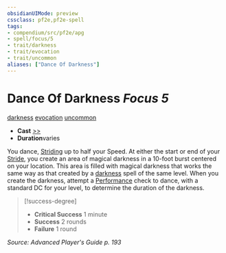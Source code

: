 ```yaml
---
obsidianUIMode: preview
cssclass: pf2e,pf2e-spell
tags:
- compendium/src/pf2e/apg
- spell/focus/5
- trait/darkness
- trait/evocation
- trait/uncommon
aliases: ["Dance Of Darkness"]
---
```

# Dance Of Darkness *Focus 5*   
[darkness](../../rules/traits/darkness.md)  [evocation](../../rules/traits/evocation.md)  [uncommon](../../rules/traits/uncommon.md)  

- **Cast** [>>](../../rules/core-rulebook/chapter-9-playing-the-game.md#Actions "Two-Action") 
- **Duration**varies

You dance, [Striding](../../rules/actions/stride.md) up to half your Speed. At either the start or end of your [Stride](../../rules/actions/stride.md), you create an area of magical darkness in a 10-foot burst centered on your location. This area is filled with magical darkness that works the same way as that created by a [darkness](darkness.md) spell of the same level. When you create the darkness, attempt a [Performance](../skills.md#Performance) check to dance, with a standard DC for your level, to determine the duration of the darkness.

> [!success-degree] 
> - **Critical Success** 1 minute
> - **Success** 2 rounds
> - **Failure** 1 round

*Source: Advanced Player's Guide p. 193*